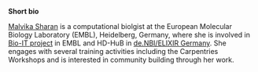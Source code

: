 **Short bio**

[Malvika Sharan](https://twitter.com/MalvikaSharan) is a computational biolgist at the European Molecular Biology Laboratory (EMBL), Heidelberg, Germany, where she is involved in [Bio-IT project](https://www.embl.de/research/interdisciplinary_research/bioinformatics/community/bio-it/) in EMBL and HD-HuB in [de.NBI/ELIXIR Germany](https://www.denbi.de/). She engages with several training activities including the Carpentries Workshops and is interested in community building through her work.
